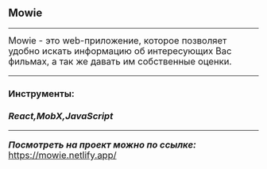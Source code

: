 ## Mowie

---

<font size="4">
 Mowie - это web-приложение, которое позволяет удобно искать информацию об интересующих Вас фильмах, а так же давать им собственные оценки.
</ font>

---

#### Инструменты:

**_React,MobX,JavaScript_**

---

**_Посмотреть на проект можно по ссылке:_** https://mowie.netlify.app/
